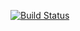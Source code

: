 [![Build Status](https://travis-ci.org/soon/payments-api.svg?branch=master)](https://travis-ci.org/soon/payments-api)
